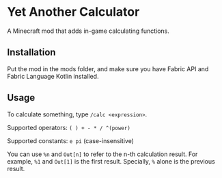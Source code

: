 # Yet Another Calculator

A Minecraft mod that adds in-game calculating functions.

## Installation

Put the mod in the mods folder, and make sure you have Fabric API and Fabric Language Kotlin installed.

## Usage

To calculate something, type `/calc <expression>`.

Supported operators: `( ) + - * / ^(power)`

Supported constants: `e pi` (case-insensitive)

You can use `%n` and `Out[n]` to refer to the n-th calculation result. For example, `%1` and `Out[1]` is the first
result. Specially, `%` alone is the previous result.
